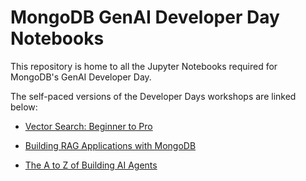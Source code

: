 # MongoDB GenAI Developer Day Notebooks
This repository is home to all the Jupyter Notebooks required for MongoDB's GenAI Developer Day. 

The self-paced versions of the Developer Days workshops are linked below:

* [Vector Search: Beginner to Pro](https://mongodb-developer.github.io/vector-search-lab/)

* [Building RAG Applications with MongoDB](https://mongodb-developer.github.io/ai-rag-lab/)

* [The A to Z of Building AI Agents](https://mongodb-developer.github.io/ai-agents-lab/)
